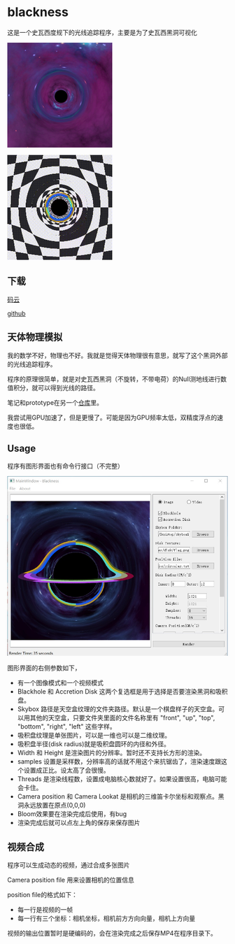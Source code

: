 # blackness

这是一个史瓦西度规下的光线追踪程序，主要是为了史瓦西黑洞可视化

![No Accretion Disk](images/blackhole.png)

![Chessboard background](images/motion.gif)

## 下载
[码云]

[github]

## 天体物理模拟

我的数学不好，物理也不好。我就是觉得天体物理很有意思，就写了这个黑洞外部的光线追踪程序。

程序的原理很简单，就是对史瓦西黑洞（不旋转，不带电荷）的Null测地线进行数值积分，就可以得到光线的路径。

笔记和prototype在另一个[仓库]里。

我尝试用GPU加速了，但是更慢了。可能是因为GPU频率太低，双精度浮点的速度也很低。

## Usage

程序有图形界面也有命令行接口（不完整）

![Interface](images/interface.jpg)

图形界面的右侧参数如下，

- 有一个图像模式和一个视频模式
- Blackhole 和 Accretion Disk 这两个复选框是用于选择是否要渲染黑洞和吸积盘。
- Skybox 路径是天空盒纹理的文件夹路径。默认是一个棋盘样子的天空盒。可以用其他的天空盒，只要文件夹里面的文件名称里有 "front", "up", "top", "bottom", "right", "left" 这些字样。
- 吸积盘纹理是单张图片，可以是一维也可以是二维纹理。
- 吸积盘半径(disk radius)就是吸积盘圆环的内径和外径。
- Width 和 Height 是渲染图片的分辨率。暂时还不支持长方形的渲染。
- samples 设置是采样数，分辨率高的话就不用这个来抗锯齿了，渲染速度跟这个设置成正比。设太高了会很慢。
- Threads 是渲染线程数，设置成电脑核心数就好了。如果设置很高，电脑可能会卡住。
- Camera position 和 Camera Lookat 是相机的三维笛卡尔坐标和观察点。黑洞永远放置在原点(0,0,0)
- Bloom效果要在渲染完成后使用，有bug
- 渲染完成后就可以点左上角的保存来保存图片

## 视频合成

程序可以生成动态的视频，通过合成多张图片

Camera position file 用来设置相机的位置信息

position file的格式如下：

- 每一行是视频的一帧
- 每一行有三个坐标：相机坐标，相机前方方向向量，相机上方向量

视频的输出位置暂时是硬编码的，会在渲染完成之后保存MP4在程序目录下。

[github]:https://github.com/evopen/blackness/releases
[码云]:https://gitee.com/evopen/blackness/releases
[仓库]:https://github.com/evopen/gr